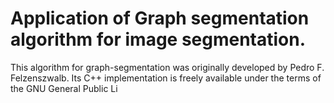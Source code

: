 # Application of Graph segmentation algorithm for image segmentation.

This algorithm for graph-segmentation was originally developed by Pedro F. Felzenszwalb. Its C++ implementation is freely available under the terms of the GNU General Public Li